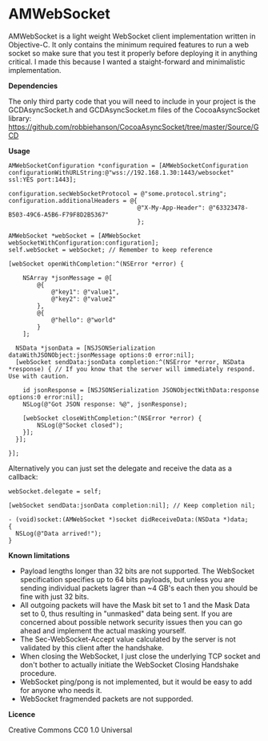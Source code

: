# AMWebSocket

AMWebSocket is a light weight WebSocket client implementation written in Objective-C. It only contains the minimum required features to run a web socket so make sure that you test it properly before deploying it in anything critical. I made this because I wanted a staight-forward and minimalistic implementation.

**Dependencies**

The only third party code that you will need to include in your project is the GCDAsyncSocket.h and GCDAsyncSocket.m files of the CocoaAsyncSocket library: https://github.com/robbiehanson/CocoaAsyncSocket/tree/master/Source/GCD

**Usage**

```obj-c
AMWebSocketConfiguration *configuration = [AMWebSocketConfiguration configurationWithURLString:@"wss://192.168.1.30:1443/websocket" ssl:YES port:1443];

configuration.secWebSocketProtocol = @"some.protocol.string";
configuration.additionalHeaders = @{
                                    @"X-My-App-Header": @"63323478-B503-49C6-A5B6-F79F8D2B5367"
                                    };

AMWebSocket *webSocket = [AMWebSocket webSocketWithConfiguration:configuration];
self.webSocket = webSocket; // Remember to keep reference

[webSocket openWithCompletion:^(NSError *error) {
  
    NSArray *jsonMessage = @[
        @{
            @"key1": @"value1",
            @"key2": @"value2"
        },
        @{
            @"hello": @"world"
        }
    ];
  
  NSData *jsonData = [NSJSONSerialization dataWithJSONObject:jsonMessage options:0 error:nil];
  [webSocket sendData:jsonData completion:^(NSError *error, NSData *response) { // If you know that the server will immediately respond. Use with caution.
    
    id jsonResponse = [NSJSONSerialization JSONObjectWithData:response options:0 error:nil];
    NSLog(@"Got JSON response: %@", jsonResponse);
    
    [webSocket closeWithCompletion:^(NSError *error) {
        NSLog(@"Socket closed");
    }];
  }];
	
}];
```

Alternatively you can just set the delegate and receive the data as a callback:

```obj-c
webSocket.delegate = self;

[webSocket sendData:jsonData completion:nil]; // Keep completion nil;

- (void)socket:(AMWebSocket *)socket didReceiveData:(NSData *)data;
{
  NSLog(@"Data arrived!");
}

```

**Known limitations**

* Payload lengths longer than 32 bits are not supported. The WebSocket specification specifies up to 64 bits payloads, but unless you are sending individual packets lagrer than ~4 GB's each then you should be fine with just 32 bits. 
* All outgoing packets will have the Mask bit set to 1 and the Mask Data set to 0, thus resulting in "unmasked" data being sent. If you are concerned about possible network security issues then you can go ahead and implement the actual masking yourself.
* The Sec-WebSocket-Accept value calculated by the server is not validated by this client after the handshake.
* When closing the WebSocket, I just close the underlying TCP socket and don't bother to actually initiate the WebSocket Closing Handshake procedure.
* WebSocket ping/pong is not implemented, but it would be easy to add for anyone who needs it.
* WebSocket fragmended packets are not supporded.

**Licence**

Creative Commons
CC0 1.0 Universal